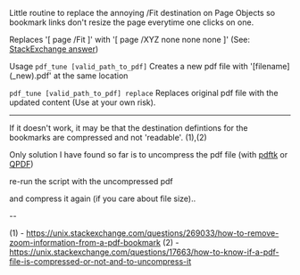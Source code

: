 Little routine to replace the annoying /Fit destination on Page Objects
so bookmark links don't resize the page everytime one clicks on one.

Replaces '[ page /Fit ]' with '[ page /XYZ none none none ]'
(See: [StackExchange answer](https://superuser.com/questions/278302/prevent-adobe-reader-from-switching-to-fit-page-zoom-when-bookmark-is-clicked/1770617#1770617))

Usage
`
pdf_tune [valid_path_to_pdf]
`
Creates a new pdf file with '\[filename](_new).pdf' at the same location

`
pdf_tune [valid_path_to_pdf] replace
`
Replaces original pdf file with the updated content (Use at your own risk).

---

If it doesn't work, it may be that the destination defintions for the bookmarks are compressed and not 'readable'.
(1),(2)

Only solution I have found so far is to uncompress the pdf file (with [pdftk](http://www.pdflabs.com/docs/pdftk-man-page/#dest-compress) or [QPDF](http://qpdf.sourceforge.net/))

re-run the script with the uncompressed pdf

and compress it again (if you care about file size).. 

--

(1) - https://unix.stackexchange.com/questions/269033/how-to-remove-zoom-information-from-a-pdf-bookmark
(2) - https://unix.stackexchange.com/questions/17663/how-to-know-if-a-pdf-file-is-compressed-or-not-and-to-uncompress-it


